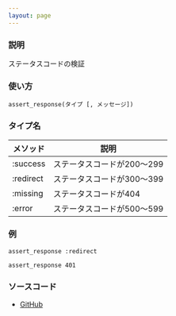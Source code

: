 ```yaml
---
layout: page
---
```

### 説明
ステータスコードの検証

### 使い方
    assert_response(タイプ [, メッセージ])

### タイプ名

メソッド    | 説明
--------- | -------
:success  | ステータスコードが200〜299
:redirect | ステータスコードが300〜399
:missing  | ステータスコードが404
:error    | ステータスコードが500〜599

### 例
    assert_response :redirect

    assert_response 401

### ソースコード
* [GitHub](https://github.com/rails/rails/blob/f33d52c95217212cbacc8d5e44b5a8e3cdc6f5b3/actionpack/lib/action_dispatch/testing/assertions/response.rb#L30)